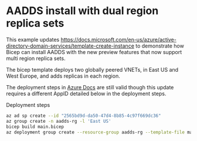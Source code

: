 # AADDS install with dual region replica sets

This example updates https://docs.microsoft.com/en-us/azure/active-directory-domain-services/template-create-instance to demonstrate how Bicep can install AADDS with the new preview features that now support multi region replica sets.

The bicep template deploys two globally peered VNETs, in East US and West Europe, and adds replicas in each region.

The deployment steps in [Azure Docs](https://docs.microsoft.com/en-us/azure/active-directory-domain-services/template-create-instance) are still valid though this update requires a different AppID detailed below in the deployment steps.

Deployment steps

```bash
az ad sp create --id "2565bd9d-da50-47d4-8b85-4c97f669dc36"
az group create -n aadds-rg -l 'East US'
bicep build main.bicep 
az deployment group create --resource-group aadds-rg --template-file main.json --confirm-with-what-if 
```
